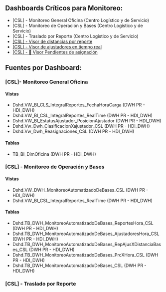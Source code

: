

## Dashboards Críticos para Monitoreo:
- \[CSL\] - Monitoreo General Oficina (Centro Logístico y de Servicio)
- \[CSL] - Monitoreo de Operación y Bases (Centro Logístico y de Servicio)
- \[CSL] - Traslado por Reporte (Centro Logístico y de Servicio)
- [[CSL] - Visor de distancias por reporte](https://app.powerbi.com/groups/b9ecf1f9-111f-4bb9-bad3-e5b5525f93f2/reports/42ae2dd0-ae6b-469b-903d-89d2fa8a01f5/ReportSection?experience=power-bi)
- [(CSL) - Visor de ajustadores en tiempo real](https://app.powerbi.com/groups/b9ecf1f9-111f-4bb9-bad3-e5b5525f93f2/reports/54e04ec5-957c-4d28-8a0b-af35a49178a5/ReportSection2df0d3241e46e50daee2?experience=power-bi)
- [[CSL] - 📡 Visor Pendientes de asignación](https://app.powerbi.com/groups/b9ecf1f9-111f-4bb9-bad3-e5b5525f93f2/reports/9a52e8df-d12f-45c3-a606-9b6abfe1f059?experience=power-bi)

## Fuentes por Dashboard:
### \[CSL\]- Monitoreo General Oficina

#### Vistas
- Dshd.VW_BI_CLS_IntegralReportes_FechaHoraCarga (DWH PR - HDI_DWH)
- Dshd.VW_BI_CSL_IntegralReportes_RealTime (DWH PR - HDI_DWH)
- Dshd.VW_BI_EstatusAjustador_PosicionAjustador (DWH PR - HDI_DWH)
- Dshd.Vw_Dwh_ClasificacionXajustador_CSL (DWH PR - HDI_DWH)
- Dshd.Vw_Dwh_Reasignaciones_CSL (DWH PR - HDI_DWH)

#### Tablas
- TB_BI_DimOficina (DWH PR - HDI_DWH)

### \[CSL] - Monitoreo de Operación y Bases

#### Vistas
- Dshd.VW_DWH_MonitoreoAutomatizadoDeBases_CSL  (DWH PR - HDI_DWH)
- Dshd.VW_BI_CSL_IntegralReportes_RealTime (DWH PR - HDI_DWH)
#### Tablas
- Dshd.TB_DWH_MonitoreoAutomatizadoDeBases_ReportesHora_CSL (DWH PR - HDI_DWH)
- Dshd.TB_DWH_MonitoreoAutomatizadoDeBases_AjustadoresHora_CSL (DWH PR - HDI_DWH)
- Dshd.TB_DWH_MonitoreoAutomatizadoDeBases_RepAjusXDistanciaBases_CSL (DWH PR - HDI_DWH)
- Dshd.TB_DWH_MonitoreoAutomatizadoDeBases_PrcXHora_CSL  (DWH PR - HDI_DWH)
- Dshd.TB_DWH_MonitoreoAutomatizadoDeBases_CSL (DWH PR - HDI_DWH)

### \[CSL] - Traslado por Reporte 

